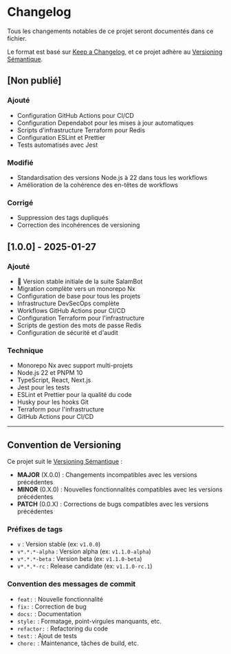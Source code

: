 # Changelog

Tous les changements notables de ce projet seront documentés dans ce fichier.

Le format est basé sur [Keep a Changelog](https://keepachangelog.com/fr/1.0.0/),
et ce projet adhère au [Versioning Sémantique](https://semver.org/lang/fr/).

## [Non publié]

### Ajouté
- Configuration GitHub Actions pour CI/CD
- Configuration Dependabot pour les mises à jour automatiques
- Scripts d'infrastructure Terraform pour Redis
- Configuration ESLint et Prettier
- Tests automatisés avec Jest

### Modifié
- Standardisation des versions Node.js à 22 dans tous les workflows
- Amélioration de la cohérence des en-têtes de workflows

### Corrigé
- Suppression des tags dupliqués
- Correction des incohérences de versioning

## [1.0.0] - 2025-01-27

### Ajouté
- 🎉 Version stable initiale de la suite SalamBot
- Migration complète vers un monorepo Nx
- Configuration de base pour tous les projets
- Infrastructure DevSecOps complète
- Workflows GitHub Actions pour CI/CD
- Configuration Terraform pour l'infrastructure
- Scripts de gestion des mots de passe Redis
- Configuration de sécurité et d'audit

### Technique
- Monorepo Nx avec support multi-projets
- Node.js 22 et PNPM 10
- TypeScript, React, Next.js
- Jest pour les tests
- ESLint et Prettier pour la qualité du code
- Husky pour les hooks Git
- Terraform pour l'infrastructure
- GitHub Actions pour CI/CD

---

## Convention de Versioning

Ce projet suit le [Versioning Sémantique](https://semver.org/lang/fr/) :

- **MAJOR** (X.0.0) : Changements incompatibles avec les versions précédentes
- **MINOR** (0.X.0) : Nouvelles fonctionnalités compatibles avec les versions précédentes
- **PATCH** (0.0.X) : Corrections de bugs compatibles avec les versions précédentes

### Préfixes de tags
- `v` : Version stable (ex: `v1.0.0`)
- `v*.*.*-alpha` : Version alpha (ex: `v1.1.0-alpha`)
- `v*.*.*-beta` : Version beta (ex: `v1.1.0-beta`)
- `v*.*.*-rc` : Release candidate (ex: `v1.1.0-rc.1`)

### Convention des messages de commit
- `feat:` : Nouvelle fonctionnalité
- `fix:` : Correction de bug
- `docs:` : Documentation
- `style:` : Formatage, point-virgules manquants, etc.
- `refactor:` : Refactoring du code
- `test:` : Ajout de tests
- `chore:` : Maintenance, tâches de build, etc.